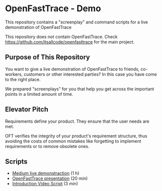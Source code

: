 # OpenFastTrace - Demo
This repository contains a "screenplay" and command scripts for a live demonstration of OpenFastTrace

This repository does not contain OpenFastTrace. Check https://github.com/itsallcode/openfasttrace for the main project.

## Purpose of This Repository
You want to give a live demonstration of OpenFastTrace to friends, co-workers, customers or other interested parties? In this case you have come to the right place.

We prepared "screenplays" for you that help you get across the important points in a limited amount of time.

## Elevator Pitch

Requirements define your product. They ensure that the user needs are met.

OFT verifies the integrity of your product's requirement structure, thus avoiding the costs of common mistakes like forgetting to implement requirements or to remove obsolete ones.

## Scripts

* [Medium live demonstraction](oft-live-demo-medium.md) (1 h)
* [OpenFastTrace presentation](OpenFastTrace_in_20_minutes.odp) (20 min)
* [Introduction Video Script](oft-introduction-video-script.md) (3 min)
